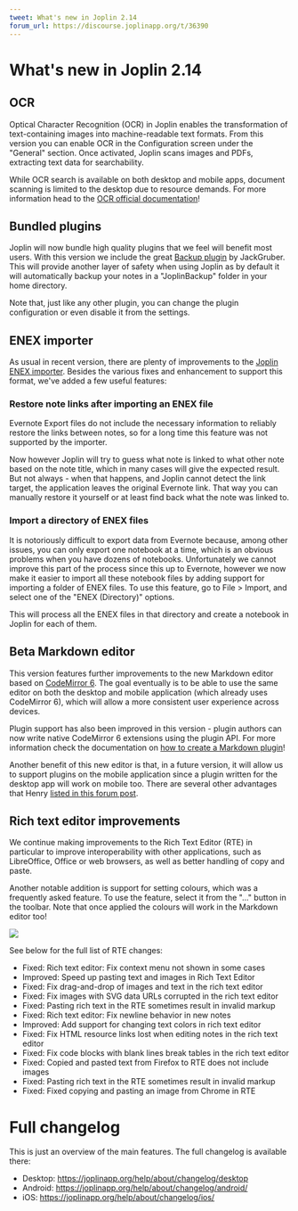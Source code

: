 ```yaml
---
tweet: What's new in Joplin 2.14
forum_url: https://discourse.joplinapp.org/t/36390
---
```


# What's new in Joplin 2.14

## OCR

Optical Character Recognition (OCR) in Joplin enables the transformation of text-containing images into machine-readable text formats. From this version you can enable OCR in the Configuration screen under the "General" section. Once activated, Joplin scans images and PDFs, extracting text data for searchability.

While OCR search is available on both desktop and mobile apps, document scanning is limited to the desktop due to resource demands. For more information head to the [OCR official documentation](https://joplinapp.org/help/apps/ocr)!

## Bundled plugins

Joplin will now bundle high quality plugins that we feel will benefit most users. With this version we include the great [Backup plugin](https://github.com/JackGruber/joplin-plugin-backup) by JackGruber. This will provide another layer of safety when using Joplin as by default it will automatically backup your notes in a "JoplinBackup" folder in your home directory.

Note that, just like any other plugin, you can change the plugin configuration or even disable it from the settings.

## ENEX importer

As usual in recent version, there are plenty of improvements to the [Joplin ENEX importer](https://joplinapp.org/help/apps/import_export#importing-from-evernote). Besides the various fixes and enhancement to support this format, we've added a few useful features:

### Restore note links after importing an ENEX file

Evernote Export files do not include the necessary information to reliably restore the links between notes, so for a long time this feature was not supported by the importer.

Now however Joplin will try to guess what note is linked to what other note based on the note title, which in many cases will give the expected result. But not always - when that happens, and Joplin cannot detect the link target, the application leaves the original Evernote link. That way you can manually restore it yourself or at least find back what the note was linked to.

### Import a directory of ENEX files

It is notoriously difficult to export data from Evernote because, among other issues, you can only export one notebook at a time, which is an obvious problems when you have dozens of notebooks. Unfortunately we cannot improve this part of the process since this up to Evernote, however we now make it easier to import all these notebook files by adding support for importing a folder of ENEX files. To use this feature, go to File > Import, and select one of the "ENEX (Directory)" options.

This will process all the ENEX files in that directory and create a notebook in Joplin for each of them.

## Beta Markdown editor

This version features further improvements to the new Markdown editor based on [CodeMirror 6](https://codemirror.net/). The goal eventually is to be able to use the same editor on both the desktop and mobile application (which already uses CodeMirror 6), which will allow a more consistent user experience across devices.

Plugin support has also been improved in this version - plugin authors can now write native CodeMirror 6 extensions using the plugin API. For more information check the documentation on [how to create a Markdown plugin](https://joplinapp.org/help/api/tutorials/cm6_plugin/)!

Another benefit of this new editor is that, in a future version, it will allow us to support plugins on the mobile application since a plugin written for the desktop app will work on mobile too. There are several other advantages that Henry [listed in this forum post](https://discourse.joplinapp.org/t/pre-release-v2-13-is-now-available-updated-18-11-2023/32697/12?u=laurent).

## Rich text editor improvements

We continue making improvements to the Rich Text Editor (RTE) in particular to improve interoperability with other applications, such as LibreOffice, Office or web browsers, as well as better handling of copy and paste.

Another notable addition is support for setting colours, which was a frequently asked feature. To use the feature, select it from the "..." button in the toolbar. Note that once applied the colours will work in the Markdown editor too!

![](https://raw.githubusercontent.com/laurent22/joplin/dev/Assets/WebsiteAssets/images/news/20240301-rte-colors.png)

See below for the full list of RTE changes:

- Fixed: Rich text editor: Fix context menu not shown in some cases
- Improved: Speed up pasting text and images in Rich Text Editor
- Fixed: Fix drag-and-drop of images and text in the rich text editor
- Fixed: Fix images with SVG data URLs corrupted in the rich text editor
- Fixed: Pasting rich text in the RTE sometimes result in invalid markup
- Fixed: Rich text editor: Fix newline behavior in new notes
- Improved: Add support for changing text colors in rich text editor
- Fixed: Fix HTML resource links lost when editing notes in the rich text editor
- Fixed: Fix code blocks with blank lines break tables in the rich text editor
- Fixed: Copied and pasted text from Firefox to RTE does not include images
- Fixed: Pasting rich text in the RTE sometimes result in invalid markup
- Fixed: Fixed copying and pasting an image from Chrome in RTE

# Full changelog

This is just an overview of the main features. The full changelog is available there:

- Desktop: https://joplinapp.org/help/about/changelog/desktop
- Android: https://joplinapp.org/help/about/changelog/android/
- iOS: https://joplinapp.org/help/about/changelog/ios/